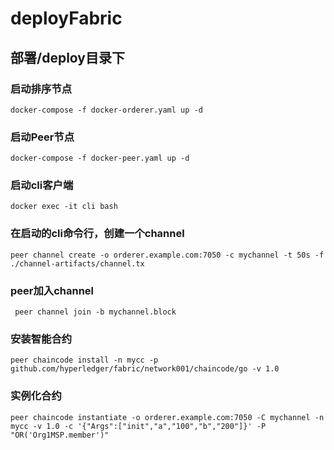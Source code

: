 # deployFabric

## 部署/deploy目录下

### 启动排序节点

```docker-compose -f docker-orderer.yaml up -d```

### 启动Peer节点

```docker-compose -f docker-peer.yaml up -d```

### 启动cli客户端

```docker exec -it cli bash```

### 在启动的cli命令行，创建一个channel

```peer channel create -o orderer.example.com:7050 -c mychannel -t 50s -f ./channel-artifacts/channel.tx ```

### peer加入channel

``` peer channel join -b mychannel.block```

### 安装智能合约

```peer chaincode install -n mycc -p github.com/hyperledger/fabric/network001/chaincode/go -v 1.0```

### 实例化合约

```peer chaincode instantiate -o orderer.example.com:7050 -C mychannel -n mycc -v 1.0 -c '{"Args":["init","a","100","b","200"]}' -P "OR('Org1MSP.member')"```

